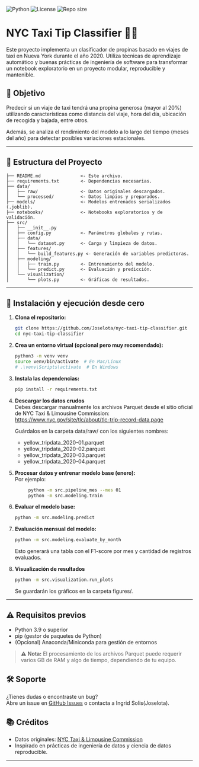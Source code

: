 ![Python](https://img.shields.io/badge/python-3.9+-blue)
![License](https://img.shields.io/github/license/Joselota/nyc-taxi-tip-classifier)
![Repo size](https://img.shields.io/github/repo-size/Joselota/nyc-taxi-tip-classifier)

# NYC Taxi Tip Classifier 🗽🚕

Este proyecto implementa un clasificador de propinas basado en viajes de taxi en Nueva York durante el año 2020. Utiliza técnicas de aprendizaje automático y buenas prácticas de ingeniería de software para transformar un notebook exploratorio en un proyecto modular, reproducible y mantenible.

## 📌 Objetivo

Predecir si un viaje de taxi tendrá una propina generosa (mayor al 20%) utilizando características como distancia del viaje, hora del día, ubicación de recogida y bajada, entre otros.

Además, se analiza el rendimiento del modelo a lo largo del tiempo (meses del año) para detectar posibles variaciones estacionales.

---

## 📁 Estructura del Proyecto

```text
├── README.md               <- Este archivo.
├── requirements.txt        <- Dependencias necesarias.
├── data/
│   ├── raw/                <- Datos originales descargados.
│   └── processed/          <- Datos limpios y preparados.
├── models/                 <- Modelos entrenados serializados (.joblib).
├── notebooks/              <- Notebooks exploratorios y de validación.
├── src/
│   ├── __init__.py
│   ├── config.py           <- Parámetros globales y rutas.
│   ├── data/
│   │   └── dataset.py      <- Carga y limpieza de datos.
│   ├── features/
│   │   └── build_features.py <- Generación de variables predictoras.
│   ├── modeling/
│   │   ├── train.py        <- Entrenamiento del modelo.
│   │   └── predict.py      <- Evaluación y predicción.
│   └── visualization/
│       └── plots.py        <- Gráficas de resultados.
```
----

## 🚀 Instalación y ejecución desde cero

1. **Clona el repositorio:**
   ```bash
   git clone https://github.com/Joselota/nyc-taxi-tip-classifier.git
   cd nyc-taxi-tip-classifier
   ```

2. **Crea un entorno virtual (opcional pero muy recomendado):**
   ```bash
   python3 -m venv venv
   source venv/bin/activate  # En Mac/Linux
   # .\venv\Scripts\activate  # En Windows
   ```

3. **Instala las dependencias:**
   ```bash
   pip install -r requirements.txt
   ```

4. **Descargar los datos crudos**  
   Debes descargar manualmente los archivos Parquet desde el sitio oficial de NYC Taxi & Limousine Commission: https://www.nyc.gov/site/tlc/about/tlc-trip-record-data.page
    
    Guárdalos en la carpeta data/raw/ con los siguientes nombres:
    * yellow_tripdata_2020-01.parquet
    * yellow_tripdata_2020-02.parquet
    * yellow_tripdata_2020-03.parquet
    * yellow_tripdata_2020-04.parquet

5. **Procesar datos y entrenar modelo base (enero):**  
   Por ejemplo:
   ```bash
        python -m src.pipeline_mes --mes 01
        python -m src.modeling.train
   ```

6. **Evaluar el modelo base:**
   ```bash
   python -m src.modeling.predict
   ```

7. **Evaluación mensual del modelo:**
    ```bash
    python -m src.modeling.evaluate_by_month
    ```
    Esto generará una tabla con el F1-score por mes y cantidad de registros evaluados.

8. **Visualización de resultados**
    ```bash
    python -m src.visualization.run_plots
    ```
    Se guardarán los gráficos en la carpeta figures/.

---

## ⚠️ Requisitos previos

- Python 3.9 o superior
- pip (gestor de paquetes de Python)
- (Opcional) Anaconda/Miniconda para gestión de entornos

> ⚠️ **Nota:** El procesamiento de los archivos Parquet puede requerir varios GB de RAM y algo de tiempo, dependiendo de tu equipo.

## 🛠️ Soporte

¿Tienes dudas o encontraste un bug?  
Abre un issue en [GitHub Issues](https://github.com/Joselota/nyc-taxi-tip-classifier/issues) o contacta a Ingrid Solis(Joselota).

## 📚 Créditos

- Datos originales: [NYC Taxi & Limousine Commission](https://www.nyc.gov/site/tlc/about/tlc-trip-record-data.page)
- Inspirado en prácticas de ingeniería de datos y ciencia de datos reproducible.

---


